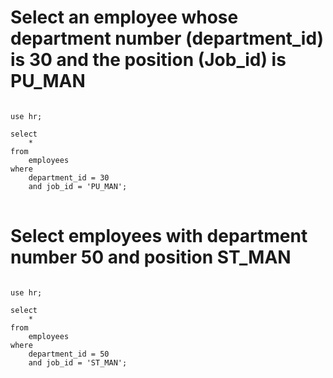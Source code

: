 # Select an employee whose department number (department_id) is 30 and the position (Job_id) is PU_MAN
<pre>
<code>
use hr;

select
	*
from
	employees
where
	department_id = 30
	and job_id = 'PU_MAN';
</code>
</pre>
# Select employees with department number 50 and position ST_MAN
<pre>
<code>
use hr;

select
	*
from
	employees
where
	department_id = 50
	and job_id = 'ST_MAN';	
</code>
</pre>
